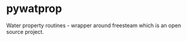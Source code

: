 pywatprop
=========

Water property routines - wrapper around freesteam which is an open source project.
